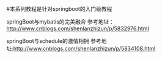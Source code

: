 #本系列教程是针对springboot的入门级教程

springBoot与mybatis的完美融合  参考地址：http://www.cnblogs.com/shenlanzhizun/p/5832976.html

springBoot与schedule的激情相拥 参考地址:http://www.cnblogs.com/shenlanzhizun/p/5834108.html
